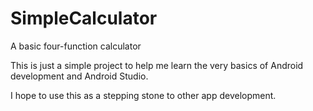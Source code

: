 # SimpleCalculator
A basic four-function calculator

This is just a simple project to help me learn the very basics of Android development and Android Studio.

I hope to use this as a stepping stone to other app development.
